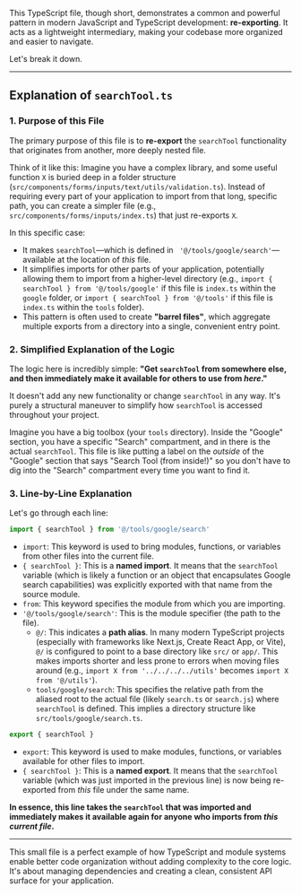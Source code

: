 This TypeScript file, though short, demonstrates a common and powerful pattern in modern JavaScript and TypeScript development: **re-exporting**. It acts as a lightweight intermediary, making your codebase more organized and easier to navigate.

Let's break it down.

---

## Explanation of `searchTool.ts`

### 1. Purpose of this File

The primary purpose of this file is to **re-export** the `searchTool` functionality that originates from another, more deeply nested file.

Think of it like this: Imagine you have a complex library, and some useful function `X` is buried deep in a folder structure (`src/components/forms/inputs/text/utils/validation.ts`). Instead of requiring every part of your application to import from that long, specific path, you can create a simpler file (e.g., `src/components/forms/inputs/index.ts`) that just re-exports `X`.

In this specific case:

*   It makes `searchTool`—which is defined in ` '@/tools/google/search'`—available at the location of *this* file.
*   It simplifies imports for other parts of your application, potentially allowing them to import from a higher-level directory (e.g., `import { searchTool } from '@/tools/google'` if this file is `index.ts` within the `google` folder, or `import { searchTool } from '@/tools'` if this file is `index.ts` within the `tools` folder).
*   This pattern is often used to create **"barrel files"**, which aggregate multiple exports from a directory into a single, convenient entry point.

### 2. Simplified Explanation of the Logic

The logic here is incredibly simple: **"Get `searchTool` from somewhere else, and then immediately make it available for others to use from *here*."**

It doesn't add any new functionality or change `searchTool` in any way. It's purely a structural maneuver to simplify how `searchTool` is accessed throughout your project.

Imagine you have a big toolbox (your `tools` directory). Inside the "Google" section, you have a specific "Search" compartment, and in there is the actual `searchTool`. This file is like putting a label on the *outside* of the "Google" section that says "Search Tool (from inside!)" so you don't have to dig into the "Search" compartment every time you want to find it.

### 3. Line-by-Line Explanation

Let's go through each line:

```typescript
import { searchTool } from '@/tools/google/search'
```

*   `import`: This keyword is used to bring modules, functions, or variables from other files into the current file.
*   `{ searchTool }`: This is a **named import**. It means that the `searchTool` variable (which is likely a function or an object that encapsulates Google search capabilities) was explicitly exported with that name from the source module.
*   `from`: This keyword specifies the module from which you are importing.
*   `'@/tools/google/search'`: This is the module specifier (the path to the file).
    *   `@/`: This indicates a **path alias**. In many modern TypeScript projects (especially with frameworks like Next.js, Create React App, or Vite), `@/` is configured to point to a base directory like `src/` or `app/`. This makes imports shorter and less prone to errors when moving files around (e.g., `import X from '../../../../utils'` becomes `import X from '@/utils'`).
    *   `tools/google/search`: This specifies the relative path from the aliased root to the actual file (likely `search.ts` or `search.js`) where `searchTool` is defined. This implies a directory structure like `src/tools/google/search.ts`.

```typescript
export { searchTool }
```

*   `export`: This keyword is used to make modules, functions, or variables available for other files to import.
*   `{ searchTool }`: This is a **named export**. It means that the `searchTool` variable (which was just imported in the previous line) is now being re-exported from *this* file under the same name.

**In essence, this line takes the `searchTool` that was imported and immediately makes it available again for anyone who imports from *this current file*.**

---

This small file is a perfect example of how TypeScript and module systems enable better code organization without adding complexity to the core logic. It's about managing dependencies and creating a clean, consistent API surface for your application.